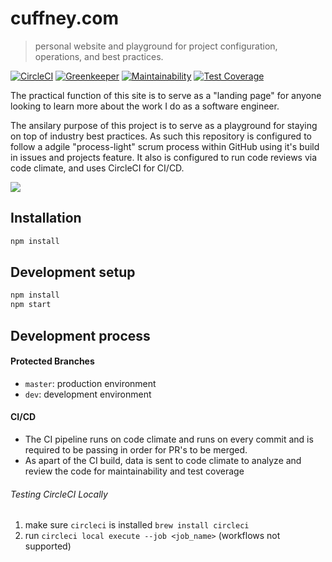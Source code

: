 # cuffney.com


> personal website and playground for project configuration, operations, and best practices.

[![CircleCI][circle-ci-badge]][circle-ci-url]
[![Greenkeeper][greenkeeper-badge]][greenkeeper-url]
[![Maintainability][code-climate-maintainability-badge]][code-climate-maintainability-url]
[![Test Coverage][code-climate-test-coverage-badge]][code-climate-test-coverage-url]

The practical function of this site is to serve as a "landing page" for anyone looking to learn more about the work I do as a software engineer.

The ansilary purpose of this project is to serve as a playground for staying on top of industry best practices.  As such this repository is configured to follow a adgile "process-light" scrum process within GitHub using it's build in issues and projects feature.  It also is configured to run code reviews via code climate, and uses CircleCI for CI/CD. 

![][site-screenshot]

## Installation

```sh
npm install
```

## Development setup

```sh
npm install
npm start
```

## Development process

#### Protected Branches

- `master`: production environment
- `dev`: development environment

#### CI/CD

- The CI pipeline runs on code climate and runs on every commit and is required to be passing in order for PR's to be merged.
- As apart of the CI build, data is sent to code climate to analyze and review the code for maintainability and test coverage

###### Testing CircleCI Locally

1. make sure `circleci` is installed `brew install circleci`
2. run `circleci local execute --job <job_name>` (workflows not supported)

<!-- Markdown link & img dfn's -->
[site-screenshot]: public/imgs/home-screenshot.png
[circle-ci-badge]: https://circleci.com/gh/jcuffney/cuffney.com.svg?style=svg
[circle-ci-url]: https://circleci.com/gh/jcuffney/cuffney.com
[code-climate-maintainability-badge]: https://api.codeclimate.com/v1/badges/38e97723b5dda025cc10/maintainability
[code-climate-maintainability-url]: https://codeclimate.com/github/jcuffney/cuffney.com/maintainability
[code-climate-test-coverage-badge]: https://api.codeclimate.com/v1/badges/38e97723b5dda025cc10/test_coverage
[code-climate-test-coverage-url]: https://codeclimate.com/github/jcuffney/cuffney.com/test_coverage
[greenkeeper-badge]: https://badges.greenkeeper.io/jcuffney/cuffney.com.svg
[greenkeeper-url]: https://greenkeeper.io/